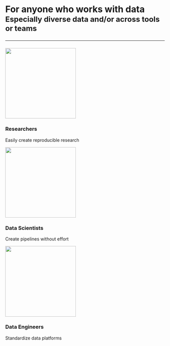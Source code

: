<div class="main-section black-text py-8">
    <h1 class="text-center font-normal text-3xl px-12" id="more">For anyone who works with data<br/><small class="font-light text-xl">Especially diverse data and/or across tools or teams<hr></small></h1>
    <div class="features flex flex-row flex-wrap lg:px-40">
      <div class="w-full md:w-1/3 feature flex justify-center">
        <div class="py-12 px-8 text-center">
          <img src="/img/home/researchers-color.svg" height="223.375" />
          <h3 class="font-normal">Researchers</h3>
          <p>Easily create reproducible research</p>
        </div>
      </div>
      <div class="w-full md:w-1/3 feature flex justify-center">
        <div class="py-12 px-8 text-center">
          <img src="/img/home/dscientists-color.svg" height="223.375" />
          <h3 class="font-normal">Data Scientists</h3>
          <p>Create pipelines without effort</p>
        </div>
      </div>
      <div class="w-full md:w-1/3 feature flex justify-center">
        <div class="py-12 px-8 text-center">
          <img src="/img/home/dengineers-color.svg" height="223.375" />
          <h3 class="font-normal">Data Engineers</h3>
          <p>Standardize data platforms</p>
        </div>
      </div>
    </div>
</div>
